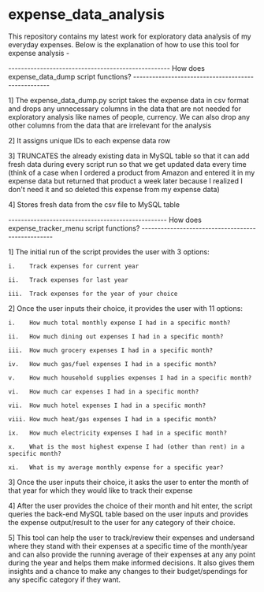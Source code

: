 # expense_data_analysis
This repository contains my latest work for exploratory data analysis of my everyday expenses. Below is the explanation of how to use this tool for expense analysis -

---------------------------------------------------    How does expense_data_dump script functions? ---------------------------------------------------

1] The expense_data_dump.py script takes the expense data in csv format and drops any unnecessary columns in the data that are not needed for exploratory analysis like names of people, currency. We can also drop any other columns from the data that are irrelevant for the analysis

2] It assigns unique IDs to each expense data row

3] TRUNCATES the already existing data in MySQL table so that it can add fresh data during every script run so that we get updated data every time (think of a case when I ordered a product from Amazon and entered it in my expense data but returned that product a week later because I realized I don't need it and so deleted this expense from my expense data)

4] Stores fresh data from the csv file to MySQL table

--------------------------------------------------    How does expense_tracker_menu script functions? --------------------------------------------------

1] The initial run of the script provides the user with 3 options:
   
    i.    Track expenses for current year
   
    ii.   Track expenses for last year
   
    iii.  Track expenses for the year of your choice

2] Once the user inputs their choice, it provides the user with 11 options:
   
    i.    How much total monthly expense I had in a specific month?
   
    ii.   How much dining out expenses I had in a specific month?
   
    iii.  How much grocery expenses I had in a specific month?
   
    iv.   How much gas/fuel expenses I had in a specific month?
   
    v.    How much household supplies expenses I had in a specific month?
  
    vi.   How much car expenses I had in a specific month?
   
    vii.  How much hotel expenses I had in a specific month?
   
    viii. How much heat/gas expenses I had in a specific month?
   
    ix.   How much electricity expenses I had in a specific month?
   
    x.    What is the most highest expense I had (other than rent) in a specific month?
   
    xi.   What is my average monthly expense for a specific year?

3] Once the user inputs their choice, it asks the user to enter the month of that year for which they would like to track their expense

4] After the user provides the choice of their month and hit enter, the script queries the back-end MySQL table based on the user inputs and provides the expense output/result to the user for any category of their choice. 

5] This tool can help the user to track/review their expenses and undersand where they stand with their expenses at a specific time of the month/year and can also provide the running average of their expenses at any any point during the year and helps them make informed decisions. It also gives them insights and a chance to make any changes to their budget/spendings for any specific category if they want.  

   

